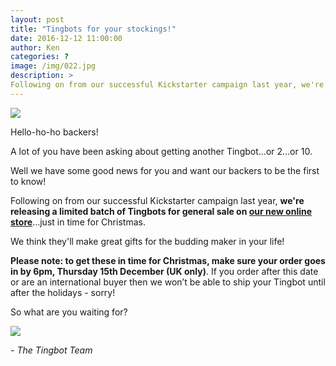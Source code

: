 ```yaml
---
layout: post
title: "Tingbots for your stockings!"
date: 2016-12-12 11:00:00
author: Ken
categories: ?
image: /img/022.jpg
description: >
Following on from our successful Kickstarter campaign last year, we're releasing a limited batch of Tingbots for general sale on our new online store!
---
```


![](/img/022-1.gif)


Hello-ho-ho backers!

A lot of you have been asking about getting another Tingbot…or 2…or 10.

Well we have some good news for you and want our backers to be the first to know!

Following on from our successful Kickstarter campaign last year, **we're releasing a limited batch of Tingbots for general sale on [our new online store](//store.tingbot.com/?utm_source=kickstartermessage)**…just in time for Christmas.

We think they'll make great gifts for the budding maker in your life! 

**Please note: to get these in time for Christmas, make sure your order goes in by 6pm, Thursday 15th December (UK only)**. If you order after this date or are an international buyer then we won’t be able to ship your Tingbot until after the holidays - sorry!

So what are you waiting for?

[![](/img/022-2.png)](//store.tingbot.com/?utm_source=kickstartermessage)


*- The Tingbot Team*

